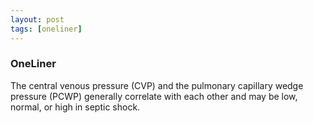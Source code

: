 ```yaml
---
layout: post
tags: [oneliner]
---
```



### OneLiner

The central venous pressure (CVP) and the pulmonary capillary wedge pressure (PCWP) generally correlate with each other and may be low, normal, or high in septic shock.
